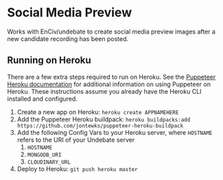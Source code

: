 # **Social Media Preview**

Works with EnCiv/undebate to create social media preview images after a new candidate recording has been posted.

## Running on Heroku

There are a few extra steps required to run on Heroku. See the
[Puppeteer Heroku documentation](https://github.com/puppeteer/puppeteer/blob/main/docs/troubleshooting.md#running-puppeteer-on-heroku)
for additional information on using Puppeteer on Heroku. These instructions assume
you already have the Heroku CLI installed and configured.

1. Create a new app on Heroku: `heroku create APPNAMEHERE`
2. Add the Puppeteer Heroku buildpack: `heroku buildpacks:add https://github.com/jontewks/puppeteer-heroku-buildpack`
3. Add the following Config Vars to your Heroku server, where `HOSTNAME` refers to the URI of your Undebate server
   1. `HOSTNAME`
   2. `MONGODB_URI`
   3. `CLOUDINARY_URL`
4. Deploy to Heroku: `git push heroku master`
